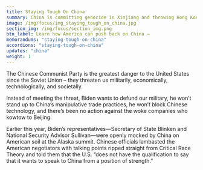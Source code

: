 ```yaml
---
title: Staying Tough On China
summary: China is committing genocide in Xinjiang and throwing Hong Kong dissidents and lawmakers in prison. Now they've set their sights on Taiwan. All the while they steal the intellectual property of American companies, play unfair trade games, and lie about spreading COVID to the world.
image: /img/focus/img_staying_tough_on_china.jpg
section_img: /img/focus/section_img.png
btn_label: Learn how America can push back on China →
memorandums: "staying-tough-on-china"
accordions: "staying-tough-on-china"
updates: "china"
weight: 1
---
```



The Chinese Communist Party is the greatest danger to the United States since the Soviet Union – they threaten us militarily, economically, technologically, and societally.

Instead of meeting the threat, Biden wants to defund our military, he won’t stand up to China’s manipulative trade practices, he won’t block Chinese technology, and there’s been no action against the woke companies who kowtow to Beijing.

Earlier this year, Biden’s representatives—Secretary of State Blinken and National Security Advisor Sullivan—were openly mocked by China on American soil at the Alaska summit. Chinese officials lambasted the American negotiators with talking points ripped straight from Critical Race Theory and told them that the U.S. “does not have the qualification to say that it wants to speak to China from a position of strength.”